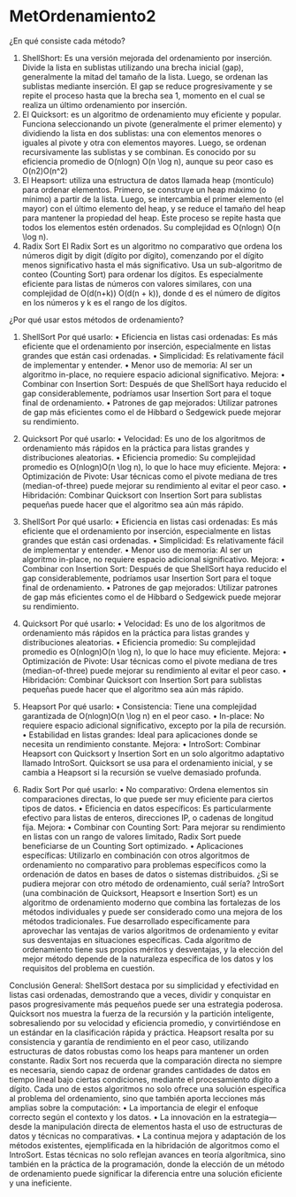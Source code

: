 # MetOrdenamiento2

¿En qué consiste cada método?
1. ShellShort: Es una versión mejorada del ordenamiento por inserción. Divide la lista en sublistas utilizando una brecha inicial (gap), generalmente la mitad del tamaño de la lista. Luego, se ordenan las sublistas mediante inserción. El gap se reduce progresivamente y se repite el proceso hasta que la brecha sea 1, momento en el cual se realiza un último ordenamiento por inserción.
2. El Quicksort: es un algoritmo de ordenamiento muy eficiente y popular. Funciona seleccionando un pivote (generalmente el primer elemento) y dividiendo la lista en dos sublistas: una con elementos menores o iguales al pivote y otra con elementos mayores. Luego, se ordenan recursivamente las sublistas y se combinan. Es conocido por su eficiencia promedio de O(nlog⁡n) O(n \log n), aunque su peor caso es O(n2)O(n^2)
3. El Heapsort: utiliza una estructura de datos llamada heap (montículo) para ordenar elementos. Primero, se construye un heap máximo (o mínimo) a partir de la lista. Luego, se intercambia el primer elemento (el mayor) con el último elemento del heap, y se reduce el tamaño del heap para mantener la propiedad del heap. Este proceso se repite hasta que todos los elementos estén ordenados. Su complejidad es O(nlogn) O(n \log n).
4. Radix Sort
El Radix Sort es un algoritmo no comparativo que ordena los números digit by digit (dígito por dígito), comenzando por el dígito menos significativo hasta el más significativo. Usa un sub-algoritmo de conteo (Counting Sort) para ordenar los dígitos. Es especialmente eficiente para listas de números con valores similares, con una complejidad de O(d(n+k)) O(d(n + k)), donde d es el número de dígitos en los números y k es el rango de los dígitos.


¿Por qué usar estos métodos de ordenamiento?
1. ShellSort
Por qué usarlo:
•	Eficiencia en listas casi ordenadas: Es más eficiente que el ordenamiento por inserción, especialmente en listas grandes que están casi ordenadas.
•	Simplicidad: Es relativamente fácil de implementar y entender.
•	Menor uso de memoria: Al ser un algoritmo in-place, no requiere espacio adicional significativo.
Mejora:
•	Combinar con Insertion Sort: Después de que ShellSort haya reducido el gap considerablemente, podríamos usar Insertion Sort para el toque final de ordenamiento.
•	Patrones de gap mejorados: Utilizar patrones de gap más eficientes como el de Hibbard o Sedgewick puede mejorar su rendimiento.
2. Quicksort
Por qué usarlo:
•	Velocidad: Es uno de los algoritmos de ordenamiento más rápidos en la práctica para listas grandes y distribuciones aleatorias.
•	Eficiencia promedio: Su complejidad promedio es O(nlog⁡n)O(n \log n), lo que lo hace muy eficiente.
Mejora:
•	Optimización de Pivote: Usar técnicas como el pivote mediana de tres (median-of-three) puede mejorar su rendimiento al evitar el peor caso.
•	Hibridación: Combinar Quicksort con Insertion Sort para sublistas pequeñas puede hacer que el algoritmo sea aún más rápido.


1. ShellSort
Por qué usarlo:
•	Eficiencia en listas casi ordenadas: Es más eficiente que el ordenamiento por inserción, especialmente en listas grandes que están casi ordenadas.
•	Simplicidad: Es relativamente fácil de implementar y entender.
•	Menor uso de memoria: Al ser un algoritmo in-place, no requiere espacio adicional significativo.
Mejora:
•	Combinar con Insertion Sort: Después de que ShellSort haya reducido el gap considerablemente, podríamos usar Insertion Sort para el toque final de ordenamiento.
•	Patrones de gap mejorados: Utilizar patrones de gap más eficientes como el de Hibbard o Sedgewick puede mejorar su rendimiento.
2. Quicksort
Por qué usarlo:
•	Velocidad: Es uno de los algoritmos de ordenamiento más rápidos en la práctica para listas grandes y distribuciones aleatorias.
•	Eficiencia promedio: Su complejidad promedio es O(nlog⁡n)O(n \log n), lo que lo hace muy eficiente.
Mejora:
•	Optimización de Pivote: Usar técnicas como el pivote mediana de tres (median-of-three) puede mejorar su rendimiento al evitar el peor caso.
•	Hibridación: Combinar Quicksort con Insertion Sort para sublistas pequeñas puede hacer que el algoritmo sea aún más rápido.
3. Heapsort
Por qué usarlo:
•	Consistencia: Tiene una complejidad garantizada de O(nlog⁡n)O(n \log n) en el peor caso.
•	In-place: No requiere espacio adicional significativo, excepto por la pila de recursión.
•	Estabilidad en listas grandes: Ideal para aplicaciones donde se necesita un rendimiento constante.
Mejora:
•	IntroSort: Combinar Heapsort con Quicksort y Insertion Sort en un solo algoritmo adaptativo llamado IntroSort. Quicksort se usa para el ordenamiento inicial, y se cambia a Heapsort si la recursión se vuelve demasiado profunda.
4. Radix Sort
Por qué usarlo:
•	No comparativo: Ordena elementos sin comparaciones directas, lo que puede ser muy eficiente para ciertos tipos de datos.
•	Eficiencia en datos específicos: Es particularmente efectivo para listas de enteros, direcciones IP, o cadenas de longitud fija.
Mejora:
•	Combinar con Counting Sort: Para mejorar su rendimiento en listas con un rango de valores limitado, Radix Sort puede beneficiarse de un Counting Sort optimizado.
•	Aplicaciones específicas: Utilizarlo en combinación con otros algoritmos de ordenamiento no comparativo para problemas específicos como la ordenación de datos en bases de datos o sistemas distribuidos.
¿Si se pudiera mejorar con otro método de ordenamiento, cuál sería?
IntroSort (una combinación de Quicksort, Heapsort e Insertion Sort) es un algoritmo de ordenamiento moderno que combina las fortalezas de los métodos individuales y puede ser considerado como una mejora de los métodos tradicionales. Fue desarrollado específicamente para aprovechar las ventajas de varios algoritmos de ordenamiento y evitar sus desventajas en situaciones específicas.
Cada algoritmo de ordenamiento tiene sus propios méritos y desventajas, y la elección del mejor método depende de la naturaleza específica de los datos y los requisitos del problema en cuestión.


Conclusión General:
ShellSort destaca por su simplicidad y efectividad en listas casi ordenadas, demostrando que a veces, dividir y conquistar en pasos progresivamente más pequeños puede ser una estrategia poderosa.
Quicksort nos muestra la fuerza de la recursión y la partición inteligente, sobresaliendo por su velocidad y eficiencia promedio, y convirtiéndose en un estándar en la clasificación rápida y práctica.
Heapsort resalta por su consistencia y garantía de rendimiento en el peor caso, utilizando estructuras de datos robustas como los heaps para mantener un orden constante.
Radix Sort nos recuerda que la comparación directa no siempre es necesaria, siendo capaz de ordenar grandes cantidades de datos en tiempo lineal bajo ciertas condiciones, mediante el procesamiento dígito a dígito.
Cada uno de estos algoritmos no solo ofrece una solución específica al problema del ordenamiento, sino que también aporta lecciones más amplias sobre la computación:
•	La importancia de elegir el enfoque correcto según el contexto y los datos.
•	La innovación en la estrategia—desde la manipulación directa de elementos hasta el uso de estructuras de datos y técnicas no comparativas.
•	La continua mejora y adaptación de los métodos existentes, ejemplificada en la hibridación de algoritmos como el IntroSort.
Estas técnicas no solo reflejan avances en teoría algorítmica, sino también en la práctica de la programación, donde la elección de un método de ordenamiento puede significar la diferencia entre una solución eficiente y una ineficiente.
